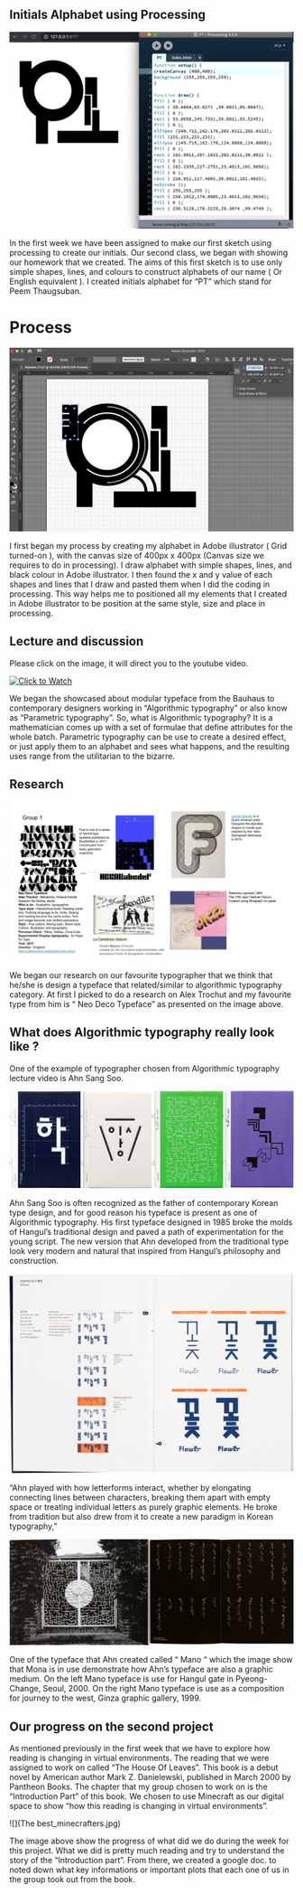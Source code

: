 ## Initials Alphabet using Processing

![](PT_Processing.jpg) 

In the first week we have been assigned to make our first sketch using processing to create our initials. Our second class, we began with showing our homework that we created. The aims of this first sketch is to use only simple shapes, lines, and colours to construct alphabets of our name ( Or English equivalent ). I created initials alphabet for “PT” which stand for Peem Thaugsuban.

# Process

![](PT_Illustrator.jpg) 

I first began my process by creating my alphabet in Adobe illustrator ( Grid turned-on ), with the canvas size of 400px x 400px (Canvas size we requires to do in processing). I draw alphabet with simple shapes, lines, and black colour in Adobe illustrator. I then found the x and y value of each shapes and lines that I draw and pasted them when I did the coding in processing. This way helps me to positioned all my elements that I created in Adobe illustrator to be position at the same style, size and place in processing.

## Lecture and discussion

Please click on the image, it will direct you to the youtube video.

[![Click to Watch](http://img.youtube.com/vi/ORSlU9lInRw/0.jpg)](http://www.youtube.com/watch?v=ORSlU9lInRw "Algorithmic Typography")

We began the showcased about modular typeface from the Bauhaus to contemporary designers working in “Algorithmic typography” or also know as “Parametric typography”. So, what is Algorithmic typography? It is a mathematician comes up with a set of formulae that define attributes for the whole batch. Parametric typography can be use to create a desired effect, or just apply them to an alphabet and sees what happens, and the resulting uses range from the utilitarian to the bizarre.

## Research 

![](Typographer_Research.jpg)

We began our research on our favourite typographer that we think that he/she is design a typeface that related/similar to algorithmic typography category. At first I picked to do a research on Alex Trochut and my favourite type from him is “ Neo Deco Typeface” as presented on the image above.

## What does Algorithmic typography really look like ?

One of the example of typographer chosen from Algorithmic typography lecture video is Ahn Sang Soo.

![](Specimens_Ahn.jpg)

Ahn Sang Soo is often recognized as the father of contemporary Korean type design, and for good reason his typeface is present as one of Algorithmic typography. His first typeface designed in 1985 broke the molds of Hangul’s traditional design and paved a path of experimentation for the young script. The new version that Ahn developed from the traditional type look very modern and natural that inspired from Hangul’s philosophy and construction.

![](Ahn_Type.jpg)

“Ahn played with how letterforms interact, whether by elongating connecting lines between characters, breaking them apart with empty space or treating individual letters as purely graphic elements. He broke from tradition but also drew from it to create a new paradigm in Korean typography,”

![](Ah_Application.jpg)

One of the typeface that Ahn created called “ Mano “ which the image show that Mona is in use demonstrate how Ahn’s typeface are also a graphic medium. On the left Mano typeface is use for Hangul gate in Pyeong-Change, Seoul, 2000. On the right Mano typeface is use as a composition for journey to the west, Ginza graphic gallery, 1999.

## Our progress on the second project 

As mentioned previously in the first week that we have to explore how reading is changing in virtual environments. The reading that we were assigned to work on called “The House Of Leaves”. This book is a debut novel by American author Mark Z. Danielewski, published in March 2000 by Pantheon Books. The chapter that my group chosen to work on is the “Introduction Part” of this book. We chosen to use Minecraft as our digital space to show “how this reading is changing in virtual environments”.

![](The best_minecrafters.jpg)

The image above show the progress of what did we do during the week for this project. What we did is pretty much reading and try to understand the story of the “Introduction part”. From there, we created a google doc. to noted down what key informations or important plots that each one of us in the group took out from the book. 
